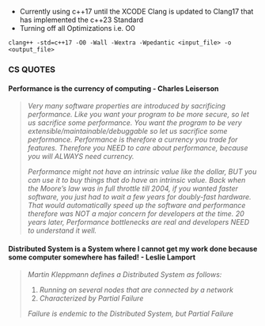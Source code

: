 - Currently using c++17 until the XCODE Clang is updated to Clang17 that has implemented the c++23 Standard
- Turning off all Optimizations i.e. O0

`clang++ -std=c++17 -O0 -Wall -Wextra -Wpedantic <input_file> -o <output_file>`

### CS QUOTES

#### Performance is the currency of computing - Charles Leiserson
> *Very many software properties are introduced by sacrificing performance. Like you want your program to be more secure, so let us sacrifice some performance. You want the program to be very extensible/maintainable/debuggable so let us sacrifice some performance. Performance is therefore a currency you trade for features. Therefore you NEED to care about performance, because you will ALWAYS need currency.*
>
> *Performance might not have an intrinsic value like the dollar, BUT you can use it to buy things that do have an intrinsic value.
    Back when the Moore’s law was in full throttle till 2004, if you wanted faster software, you just had to wait a few years for doubly-fast hardware. That would automatically speed up the software and performance therefore was NOT a major concern for developers at the time. 20 years later, Performance bottlenecks are real and developers NEED to understand it well.*

#### Distributed System is a System where I cannot get my work done because some computer somewhere has failed! - Leslie Lamport
> *Martin Kleppmann defines a Distributed System as follows:*
>
> 1. *Running on several nodes that are connected by a network*
> 2. *Characterized by Partial Failure*
>
> *Failure is endemic to the Distributed System, but Partial Failure*
